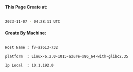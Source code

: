 
   
#### This Page Create at:

```bash

2023-11-07 - 04:28:11 UTC

```

#### Create By Machine:

```bash

Host Name : fv-az613-732

platform  : Linux-6.2.0-1015-azure-x86_64-with-glibc2.35

Ip Local  : 10.1.192.0

```

